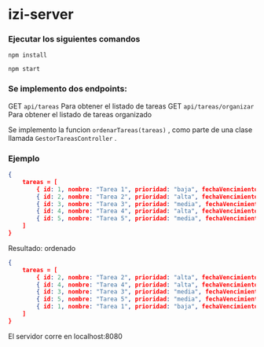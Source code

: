 # izi-server

### Ejecutar los siguientes comandos

`npm install`

`npm start`


### Se implemento dos endpoints:

GET `api/tareas` Para obtener el listado de tareas
GET `api/tareas/organizar` Para obtener el listado de tareas organizado 

Se implemento la funcion `ordenarTareas(tareas)` , como parte de una clase llamada 
`GestorTareasController` . 

### Ejemplo

```json
{
    tareas = [
        { id: 1, nombre: "Tarea 1", prioridad: "baja", fechaVencimiento: new Date("2023-07-01") },
        { id: 2, nombre: "Tarea 2", prioridad: "alta", fechaVencimiento: new Date("2023-06-29") },
        { id: 3, nombre: "Tarea 3", prioridad: "media", fechaVencimiento: new Date("2023-06-30") },
        { id: 4, nombre: "Tarea 4", prioridad: "alta", fechaVencimiento: new Date("2023-07-02") },
        { id: 5, nombre: "Tarea 5", prioridad: "media", fechaVencimiento: new Date("2023-07-01") }
    ]
}
```


Resultado: ordenado

```json
{
    tareas = [
        { id: 2, nombre: "Tarea 2", prioridad: "alta", fechaVencimiento: new Date("2023-06-29") },
        { id: 4, nombre: "Tarea 4", prioridad: "alta", fechaVencimiento: new Date("2023-07-02") },
        { id: 3, nombre: "Tarea 3", prioridad: "media", fechaVencimiento: new Date("2023-06-30") },
        { id: 5, nombre: "Tarea 5", prioridad: "media", fechaVencimiento: new Date("2023-07-01") },
        { id: 1, nombre: "Tarea 1", prioridad: "baja", fechaVencimiento: new Date("2023-07-01") }
    ]
}
```

El servidor corre en localhost:8080

